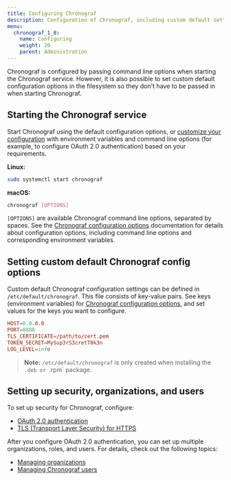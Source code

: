 ```yaml
---
title: Configuring Chronograf
description: Configuration of Chronograf, including custom default settings, security, multiple users, and multiple organizations.
menu:
  chronograf_1_8:
    name: Configuring
    weight: 20
    parent: Administration
---
```


Chronograf is configured by passing command line options when starting the Chronograf service.
However, it is also possible to set custom default configuration options in the filesystem so they don't have to be passed in when starting Chronograf.

## Starting the Chronograf service

Start Chronograf using the default configuration options, or [customize your configuration](https://docs.influxdata.com/chronograf/v1.8/administration/configuration/) with environment variables and command line options (for example, to configure OAuth 2.0 authentication) based on your requirements.

**Linux:**

```bash
sudo systemctl start chronograf
```

**macOS:**

```bash
chronograf [OPTIONS]
```

`[OPTIONS]` are available Chronograf command line options, separated by spaces. See the [Chronograf configuration options](https://docs.influxdata.com/chronograf/v1.8/administration/config-options) documentation for details about configuration options, including command line options and corresponding environment variables.

## Setting custom default Chronograf config options

Custom default Chronograf configuration settings can be defined in `/etc/default/chronograf`.
This file consists of key-value pairs. See keys (environment variables) for [Chronograf configuration options](https://docs.influxdata.com/chronograf/v1.8/administration/config-options), and set values for the keys you want to configure.

```conf
HOST=0.0.0.0
PORT=8888
TLS_CERTIFICATE=/path/to/cert.pem
TOKEN_SECRET=MySup3rS3cretT0k3n
LOG_LEVEL=info
```

> **Note:** `/etc/default/chronograf` is only created when installing the `.deb or `.rpm` package.

## Setting up security, organizations, and users

To set up security for Chronograf, configure:

* [OAuth 2.0 authentication](/chronograf/v1.8/administration/managing-security/#configure-oauth-2-0)
* [TLS (Transport Layer Security) for HTTPS](/chronograf/v1.8/administration/managing-security/#configure-tls-transport-layer-security-and-https)

After you configure OAuth 2.0 authentication, you can set up multiple organizations, roles, and users. For details, check out the following topics:

* [Managing organizations](/chronograf/v1.8/administration/managing-organizations/)
* [Managing Chronograf users](/chronograf/v1.8/administration/managing-chronograf-users/)


<!-- TODO ## Configuring Chronograf for InfluxDB Enterprise clusters) -->
